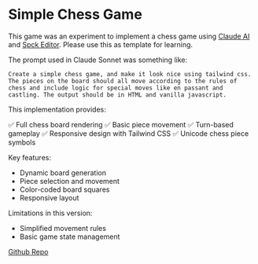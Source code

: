 # Simple Chess Game

This game was an experiment to implement a chess game using [Claude AI](https://anthropic.com) and [Spck Editor](https://spck.io). Please use this as template for learning.

The prompt used in Claude Sonnet was something like:

```
Create a simple chess game, and make it look nice using tailwind css. The pieces on the board should all move according to the rules of chess and include logic for special moves like en passant and castling. The output should be in HTML and vanilla javascript.
```

This implementation provides:

✅ Full chess board rendering
✅ Basic piece movement
✅ Turn-based gameplay
✅ Responsive design with Tailwind CSS
✅ Unicode chess piece symbols

Key features:
- Dynamic board generation
- Piece selection and movement
- Color-coded board squares
- Responsive layout

Limitations in this version:
- Simplified movement rules
- Basic game state management

[Github Repo](https://github.com/spck-labs/Simple-Chess-Game)

